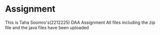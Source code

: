 # Assignment
This is Taha Soomro's(2212225) DAA Assignment
All files including the zip file and the java files have been uploaded
